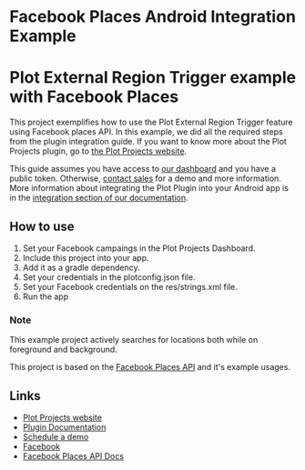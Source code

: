 # Facebook Places Android Integration Example

# Plot External Region Trigger example with Facebook Places
This project exemplifies how to use the Plot External Region Trigger feature using Facebook places API. In this example, we did all the required steps from the plugin integration guide. If you want to know more about the Plot Projects plugin, go to [the Plot Projects website](https://www.plotprojects.com).

This guide assumes you have access to [our dashboard](https://admin.plotprojects.com/) and you have a public token. Otherwise, [contact sales](https://content.plotprojects.com/schedule-demo/) for a demo and more information. More information about integrating the Plot Plugin into your Android app is in the [integration section of our documentation](https://www.plotprojects.com/documentation/#android-integration).

## How to use
1. Set your Facebook campaings in the Plot Projects Dashboard.
2. Include this project into your app.
3. Add it as a gradle dependency.
4. Set your credentials in the plotconfig.json file.
5. Set your Facebook credentials on the res/strings.xml file.
6. Run the app

### Note
This example project actively searches for locations both while on foreground and background.

This project is based on the [Facebook Places API](https://developers.facebook.com/docs/places/android) and it's example usages.

## Links

* [Plot Projects website](https://www.plotprojects.com)
* [Plugin Documentation](https://www.plotprojects.com/documentation)
* [Schedule a demo](https://content.plotprojects.com/schedule-demo/)
* [Facebook](https://developers.facebook.com)
* [Facebook Places API Docs](https://developers.facebook.com/docs/places/android)
